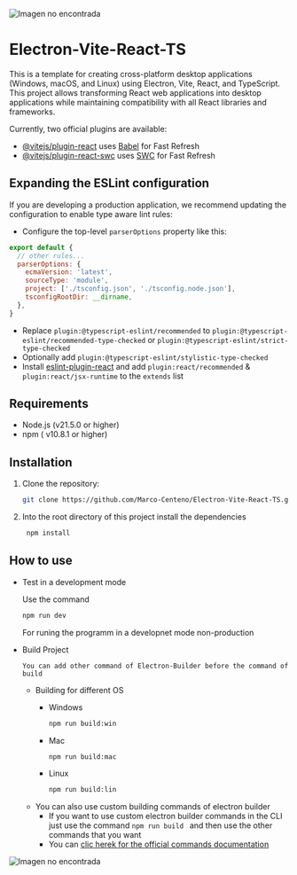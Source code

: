 ![Imagen no encontrada](https://user-images.githubusercontent.com/46914545/159979537-7116a826-212c-45f4-a393-4abeabeabd07.jpg)

# Electron-Vite-React-TS
This is a template for creating cross-platform desktop applications (Windows, macOS, and Linux) using Electron, Vite, React, and TypeScript. This project allows transforming React web applications into desktop applications while maintaining compatibility with all React libraries and frameworks.


Currently, two official plugins are available:

- [@vitejs/plugin-react](https://github.com/vitejs/vite-plugin-react/blob/main/packages/plugin-react/README.md) uses [Babel](https://babeljs.io/) for Fast Refresh
- [@vitejs/plugin-react-swc](https://github.com/vitejs/vite-plugin-react-swc) uses [SWC](https://swc.rs/) for Fast Refresh

## Expanding the ESLint configuration

If you are developing a production application, we recommend updating the configuration to enable type aware lint rules:

- Configure the top-level `parserOptions` property like this:

```js
export default {
  // other rules...
  parserOptions: {
    ecmaVersion: 'latest',
    sourceType: 'module',
    project: ['./tsconfig.json', './tsconfig.node.json'],
    tsconfigRootDir: __dirname,
  },
}
```

- Replace `plugin:@typescript-eslint/recommended` to `plugin:@typescript-eslint/recommended-type-checked` or `plugin:@typescript-eslint/strict-type-checked`
- Optionally add `plugin:@typescript-eslint/stylistic-type-checked`
- Install [eslint-plugin-react](https://github.com/jsx-eslint/eslint-plugin-react) and add `plugin:react/recommended` & `plugin:react/jsx-runtime` to the `extends` list


## Requirements

- Node.js (v21.5.0 or higher)
- npm ( v10.8.1 or higher)

## Installation

1. Clone the repository:

   ```sh
   git clone https://github.com/Marco-Centeno/Electron-Vite-React-TS.git
   
2. Into the root directory of this project install the dependencies

   ```sh
    npm install

## How to use

- Test in a development mode

  Use the command
   ```sh
   npm run dev
   ```
  For runing the programm in a developnet mode non-production

  
  
- Build Project
  
  `You can add other command of Electron-Builder before the command of build`
  - Building for different OS
     - Windows
       ```sh
       npm run build:win
       ```

      - Mac
         ```sh
         npm run build:mac
         ```

      - Linux
         ```sh
         npm run build:lin
         ```
  - You can also use custom building commands of electron builder
    - If you want to use custom electron builder commands in the CLI just use the command `npm run build ` and then use the other commands that you want
    - You can [clic herek for the official commands documentation](https://www.electron.build/cli.html)
   

![Imagen no encontrada](https://user-images.githubusercontent.com/46914545/159979537-7116a826-212c-45f4-a393-4abeabeabd07.jpg)
